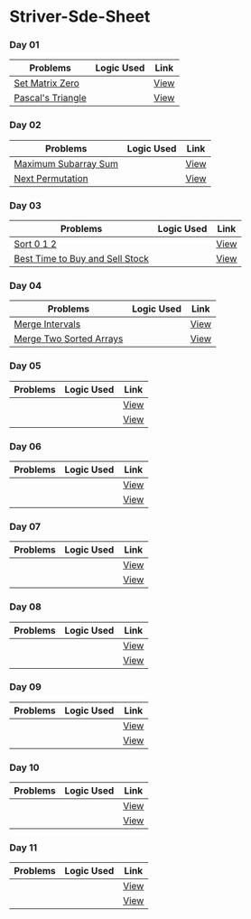 # Striver-Sde-Sheet

### Day 01
Problems | Logic Used | Link
--------- | --------- | ---------
[Set Matrix Zero](https://www.codingninjas.com/codestudio/problems/set-matrix-zeros_3846774?topList=striver-sde-sheet-problems) |  | [View](./Day_01_SetMatrixZero.cpp)
[Pascal's Triangle](https://www.codingninjas.com/codestudio/problems/pascal-s-triangle_1089580?topList=striver-sde-sheet-problems) |  | [View](./Day_01_PascalTriangle.cpp)

### Day 02
Problems | Logic Used | Link
--------- | --------- | ---------
[Maximum Subarray Sum](https://www.codingninjas.com/codestudio/problems/next-permutaion_893046?topList=striver-sde-sheet-problems) |  | [View](./Day_02_MaximumSubarraySum.cpp)
[Next Permutation](https://www.codingninjas.com/codestudio/problems/maximum-subarray-sum_630526?topList=striver-sde-sheet-problems) |  | [View](Day_02_NextPermutation.cpp)

### Day 03
Problems | Logic Used | Link
--------- | --------- | ---------
[Sort 0 1 2](https://www.codingninjas.com/codestudio/problems/sort-0-1-2_631055?topList=striver-sde-sheet-problems) |  | [View](./Day_03_Sort_0_1_2.cpp)
[Best Time to Buy and Sell Stock](https://www.codingninjas.com/codestudio/problems/stocks-are-profitable_893405?topList=striver-sde-sheet-problems) |  | [View](./Day_03_BestTimetoBuyandSellStock.cpp)

### Day 04
Problems | Logic Used | Link
--------- | --------- | ---------
[Merge Intervals](https://www.codingninjas.com/codestudio/problems/merge-intervals_699917?topList=striver-sde-sheet-problems) |  | [View](./Day_04_MergeIntervals.cpp)
[Merge Two Sorted Arrays](https://www.codingninjas.com/codestudio/problems/ninja-and-sorted-arrays_1214628?topList=striver-sde-sheet-problems) |  | [View](./Day_04_MergeTwoSortedArrays.cpp)

### Day 05
Problems | Logic Used | Link
--------- | --------- | ---------
[]() |  | [View](./Day_05_.cpp)
[]() |  | [View](./Day_05_.cpp)

### Day 06
Problems | Logic Used | Link
--------- | --------- | ---------
[]() |  | [View]()
[]() |  | [View]()

### Day 07
Problems | Logic Used | Link
--------- | --------- | ---------
[]() |  | [View]()
[]() |  | [View]()

### Day 08
Problems | Logic Used | Link
--------- | --------- | ---------
[]() |  | [View]()
[]() |  | [View]()

### Day 09
Problems | Logic Used | Link
--------- | --------- | ---------
[]() |  | [View]()
[]() |  | [View]()

### Day 10
Problems | Logic Used | Link
--------- | --------- | ---------
[]() |  | [View]()
[]() |  | [View]()

### Day 11
Problems | Logic Used | Link
--------- | --------- | ---------
[]() |  | [View]()
[]() |  | [View]()

